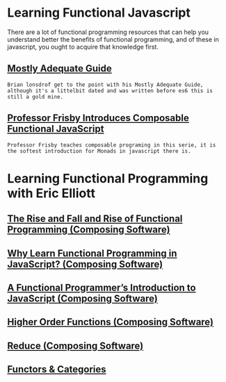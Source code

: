 
# Learning Functional Javascript
There are a lot of functional programming resources that can help you understand better the benefits of functional programming, and of these in javascript, you ought to acquire that knowledge first.

## [Mostly Adequate Guide](https://drboolean.gitbooks.io/mostly-adequate-guide)
`Brian lonsdrof get to the point with his Mostly Adequate Guide, although it's a littelbit dated and was written before es6 this is still a gold mine.`

## [Professor Frisby Introduces Composable Functional JavaScript](https://egghead.io/lessons/javascript-linear-data-flow-with-container-style-types-box)
`Professor Frisby teaches composable programing in this serie, it is the softest introduction for Monads in javascript there is.`

# Learning Functional Programming with Eric Elliott

## [The Rise and Fall and Rise of Functional Programming (Composing Software)](https://medium.com/javascript-scene/the-rise-and-fall-and-rise-of-functional-programming-composable-software-c2d91b424c8c#.wa1iaxhxr)

## [Why Learn Functional Programming in JavaScript? (Composing Software)](https://medium.com/javascript-scene/why-learn-functional-programming-in-javascript-composing-software-ea13afc7a257#.cqgn0ipzu)

## [A Functional Programmer’s Introduction to JavaScript (Composing Software)](https://medium.com/javascript-scene/a-functional-programmers-introduction-to-javascript-composing-software-d670d14ede30#.iwxhmzhr4)

## [Higher Order Functions (Composing Software)](https://medium.com/javascript-scene/higher-order-functions-composing-software-5365cf2cbe99#.64erqbcpu)

## [Reduce (Composing Software)](https://medium.com/javascript-scene/reduce-composing-software-fe22f0c39a1d#.fijmyfgyh)

## [Functors & Categories](https://medium.com/javascript-scene/functors-categories-61e031bac53f#.q4gzspdxu)
